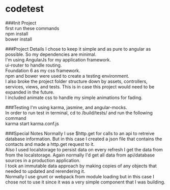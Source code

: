 # codetest

###Init Project  
first run these commands  
npm install  
bower install  

###Project Details
I chose to keep it simple and as pure to angular as possible. So my dependencies are minimal.  
I'm using AngularJs for my application framework.  
ui-router to handle routing.  
Foundation 6 as my css framework.  
npm and bower were used to create a testing environment.  
I also broke the project folder structure down by assets, controllers, services, views, and tests. This is in case this project would need to be expanded in the future.  
I included animate css to handle my simple animations for fading.  

###Testing 
I'm using karma, jasmine, and angular-mocks.  
In order to run test in terminal, cd to /build/tests/ and run the following command  
karma start karma.conf.js 

###Special Notes
Normally I use $http.get for calls to an api to retreive database information. But in this case I created a json file that contains the contacts and made a http.get request to it.  
Also I used localstorage to persist data on every refresh I get the data from from the localstorage. Again normally I'd get all data from api/database sources in a production application.  
I took an immutable data approach by making copies of any objects that needed to updated and rerendering it.  
Normally I use grunt or webpack from module loading but in this case I chose not to use it since it was a very simple component that I was building.  



